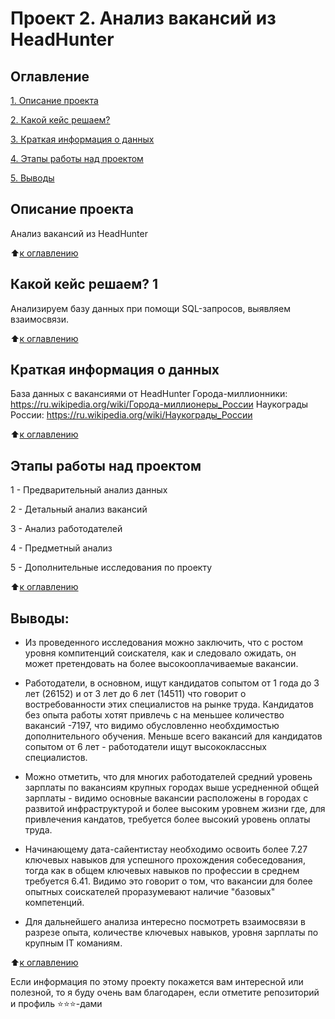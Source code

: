 # Проект 2. Анализ вакансий из HeadHunter

## Оглавление
 
[1. Описание проекта](https://github.com/mawlukanec/sf_DS/blob/master/README.md#%D0%BE%D0%BF%D0%B8%D1%81%D0%B0%D0%BD%D0%B8%D0%B5-%D0%BF%D1%80%D0%BE%D0%B5%D0%BA%D1%82%D0%B0)

[2. Какой кейс решаем?](https://github.com/mawlukanec/sf_DS/tree/master#%D0%BA%D0%B0%D0%BA%D0%BE%D0%B9-%D0%BA%D0%B5%D0%B9%D1%81-%D1%80%D0%B5%D1%88%D0%B0%D0%B5%D0%BC-1)

[3. Краткая информация о данных](https://github.com/mawlukanec/sf_DS/tree/master#%D0%BA%D1%80%D0%B0%D1%82%D0%BA%D0%B0%D1%8F-%D0%B8%D0%BD%D1%84%D0%BE%D1%80%D0%BC%D0%B0%D1%86%D0%B8%D1%8F-%D0%BE-%D0%B4%D0%B0%D0%BD%D0%BD%D1%8B%D1%85)

[4. Этапы работы над проектом](https://github.com/mawlukanec/sf_DS/tree/master#%D1%8D%D1%82%D0%B0%D0%BF%D1%8B-%D1%80%D0%B0%D0%B1%D0%BE%D1%82%D1%8B-%D0%BD%D0%B0%D0%B4-%D0%BF%D1%80%D0%BE%D0%B5%D0%BA%D1%82%D0%BE%D0%BC)

[5. Выводы](https://github.com/mawlukanec/sf_DS/tree/master#%D0%B2%D1%8B%D0%B2%D0%BE%D0%B4%D1%8B)  

## Описание проекта  

Анализ вакансий из HeadHunter

:arrow_up:[к оглавлению](https://github.com/mawlukanec/skillfactory_ds/tree/a1a7d1fb241343581a74626ff164fced113acd71/project_2_%D0%BF%D0%BE%D0%B4%D0%B3%D1%80%D1%83%D0%B7%D0%BA%D0%B0%20%D0%B4%D0%B0%D0%BD%D0%BD%D1%8B%D1%85#%D0%BE%D0%B3%D0%BB%D0%B0%D0%B2%D0%BB%D0%B5%D0%BD%D0%B8%D0%B5)


## Какой кейс решаем? 1

Анализируем базу данных при помощи SQL-запросов, выявляем взаимосвязи.

:arrow_up:[к оглавлению](https://github.com/mawlukanec/sf_DS/tree/master#%D0%BE%D0%B3%D0%BB%D0%B0%D0%B2%D0%BB%D0%B5%D0%BD%D0%B8%D0%B5)


## Краткая информация о данных

База данных с вакансиями от HeadHunter
Города-миллионники:  https://ru.wikipedia.org/wiki/Города-миллионеры_России
Наукограды России: https://ru.wikipedia.org/wiki/Наукограды_России
  
:arrow_up:[к оглавлению](https://github.com/mawlukanec/sf_DS/tree/master#%D0%BE%D0%B3%D0%BB%D0%B0%D0%B2%D0%BB%D0%B5%D0%BD%D0%B8%D0%B5)


## Этапы работы над проектом  
1 - Предварительный анализ данных

2 - Детальный анализ вакансий

3 - Анализ работодателей

4 - Предметный анализ

5 - Дополнительные исследования по проекту

:arrow_up:[к оглавлению](https://github.com/mawlukanec/sf_DS/blob/master/README.md#%D0%BE%D0%B3%D0%BB%D0%B0%D0%B2%D0%BB%D0%B5%D0%BD%D0%B8%D0%B5)


## Выводы:  
- Из проведенного исследования можно заключить, что с ростом уровня компитенций соискателя, как и следовало ожидать, он может претендовать на более высокооплачиваемые вакансии. 

- Работодатели, в основном, ищут кандидатов сопытом от 1 года до 3 лет (26152) и от 3 лет до 6 лет (14511) что говорит о востребованности этих специалистов на рынке труда. Кандидатов без опыта работы хотят привлечь с на меньшее количество вакансий -7197, что видимо обусловленно необхдимостью дополнительного обучения. Меньше всего вакансий для кандидатов сопытом от 6 лет - работодатели ищут высококлассных специалистов.

- Можно отметить, что для многих работодателей средний уровень зарплаты по вакансиям крупных городах выше усредненной общей зарплаты - видимо основные вакансии расположены в городах с развитой инфраструктурой и более высоким уровнем жизни где, для привлечения кандатов, требуется более высокий уровень оплаты труда.

- Начинающему дата-сайентистау необходимо освоить более 7.27 ключевых навыков для успешного прохождения собеседования, тогда как в общем ключевых навыков по профессии в среднем требуется 6.41. Видимо это говорит о том, что вакансии для более опытных соискателей проразумевают наличие "базовых" компетенций. 

- Для дальнейшего анализа интересно посмотреть взаимосвязи в разрезе опыта, количестве ключевых навыков, уровня зарплаты по крупным IT команиям.

:arrow_up:[к оглавлению](https://github.com/mawlukanec/sf_DS/blob/master/README.md#%D0%BE%D0%B3%D0%BB%D0%B0%D0%B2%D0%BB%D0%B5%D0%BD%D0%B8%D0%B5)


Если информация по этому проекту покажется вам интересной или полезной, то я буду очень вам благодарен, если отметите репозиторий и профиль ⭐️⭐️⭐️-дами 
  
